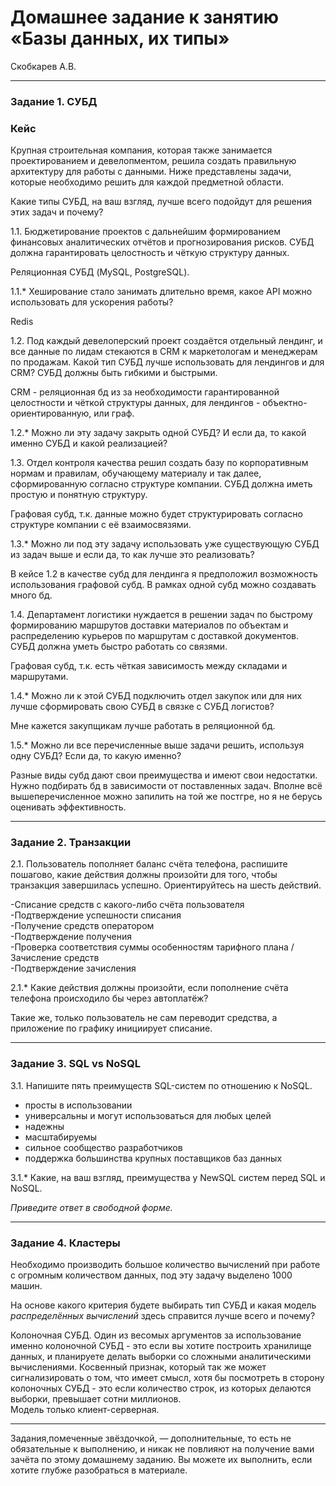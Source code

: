 # Домашнее задание к занятию «Базы данных, их типы»
Скобкарев А.В.


---

### Задание 1. СУБД

### Кейс
Крупная строительная компания, которая также занимается проектированием и девелопментом, решила создать 
правильную архитектуру для работы с данными. Ниже представлены задачи, которые необходимо решить для
каждой предметной области. 

Какие типы СУБД, на ваш взгляд, лучше всего подойдут для решения этих задач и почему? 
 
1.1. Бюджетирование проектов с дальнейшим формированием финансовых аналитических отчётов и прогнозирования рисков.
СУБД должна гарантировать целостность и чёткую структуру данных.

Реляционная СУБД (MySQL, PostgreSQL).

1.1.* Хеширование стало занимать длительно время, какое API можно использовать для ускорения работы? 

Redis

1.2. Под каждый девелоперский проект создаётся отдельный лендинг, и все данные по лидам стекаются в CRM к 
маркетологам и менеджерам по продажам. Какой тип СУБД лучше использовать для лендингов и для CRM? 
СУБД должны быть гибкими и быстрыми.

CRM - реляционная бд из за необходимости гарантированной целостности и чёткой структуры данных, для лендингов - объектно-ориентированную, или граф.

1.2.* Можно ли эту задачу закрыть одной СУБД? И если да, то какой именно СУБД и какой реализацией?

1.3. Отдел контроля качества решил создать базу по корпоративным нормам и правилам, обучающему материалу 
и так далее, сформированную согласно структуре компании. СУБД должна иметь простую и понятную структуру.

Графовая субд, т.к. данные можно будет структурировать согласно структуре компании с её взаимосвязями.

1.3.* Можно ли под эту задачу использовать уже существующую СУБД из задач выше и если да, то как лучше это 
реализовать?

В кейсе 1.2 в качестве субд для лендинга я предположил возможность использования графовой субд. В рамках одной субд можно создавать много бд.

1.4. Департамент логистики нуждается в решении задач по быстрому формированию маршрутов доставки материалов 
по объектам и распределению курьеров по маршрутам с доставкой документов. СУБД должна уметь быстро работать
со связями.

Графовая субд, т.к. есть чёткая зависимость между складами и маршрутами.

1.4.* Можно ли к этой СУБД подключить отдел закупок или для них лучше сформировать свою СУБД в связке с СУБД 
логистов?

Мне кажется закупщикам лучше работать в реляционной бд.

1.5.* Можно ли все перечисленные выше задачи решить, используя одну СУБД? Если да, то какую именно?

Разные виды субд дают свои преимущества и имеют свои недостатки. Нужно подбирать бд в зависимости от поставленных задач. Вполне всё вышеперечисленное можно запилить на той же постгре, но я не берусь оценивать эффективность.

---

### Задание 2. Транзакции

2.1. Пользователь пополняет баланс счёта телефона, распишите пошагово, какие действия должны произойти для того, чтобы 
транзакция завершилась успешно. Ориентируйтесь на шесть действий.

-Списание средств с какого-либо счёта пользователя  
-Подтверждение успешности списания  
-Получение средств оператором  
-Подтверждение получения  
-Проверка соответствия суммы особенностям тарифного плана / Зачисление средств  
-Подтверждение зачисления  

2.1.* Какие действия должны произойти, если пополнение счёта телефона происходило бы через автоплатёж?

Такие же, только пользователь не сам переводит средства, а приложение по графику инициирует списание.

---

### Задание 3. SQL vs NoSQL

3.1. Напишите пять преимуществ SQL-систем по отношению к NoSQL. 

- просты в использовании  
- универсальны и могут использоваться для любых целей  
- надежны  
- масштабируемы  
- сильное сообщество разработчиков  
- поддержка большинства крупных поставщиков баз данных  

3.1.* Какие, на ваш взгляд, преимущества у NewSQL систем перед SQL и NoSQL.

*Приведите ответ в свободной форме.*

---

### Задание 4. Кластеры

Необходимо производить большое количество вычислений при работе с огромным количеством данных, под эту задачу 
выделено 1000 машин. 

На основе какого критерия будете выбирать тип СУБД и какая модель *распределённых вычислений* 
здесь справится лучше всего и почему?

Колоночная СУБД.
Один из весомых аргументов за использование именно колоночной СУБД - это если вы хотите построить хранилище данных, и планируете делать выборки со сложными аналитическими вычислениями. Косвенный признак, который так же может сигнализировать о том, что имеет смысл, хотя бы посмотреть в сторону колоночных СУБД - это если количество строк, из которых делаются выборки, превышает сотни миллионов.  
Модель только клиент-серверная.

---

Задания,помеченные звёздочкой, — дополнительные, то есть не обязательные к выполнению, и никак не повлияют на получение вами зачёта по этому домашнему заданию. Вы можете их выполнить, если хотите глубже разобраться в материале.
